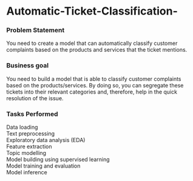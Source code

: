 # Automatic-Ticket-Classification-

### Problem Statement
You need to create a model that can automatically classify customer complaints based on the products and services that the ticket mentions.

### Business goal 
You need to build a model that is able to classify customer complaints based on the products/services. By doing so, you can segregate these tickets into their relevant categories and, therefore, help in the quick resolution of the issue.

### Tasks Performed
Data loading <br>
Text preprocessing<br>
Exploratory data analysis (EDA) <br>
Feature extraction<br>
Topic modelling <br>
Model building using supervised learning <br>
Model training and evaluation <br>
Model inference <br>
